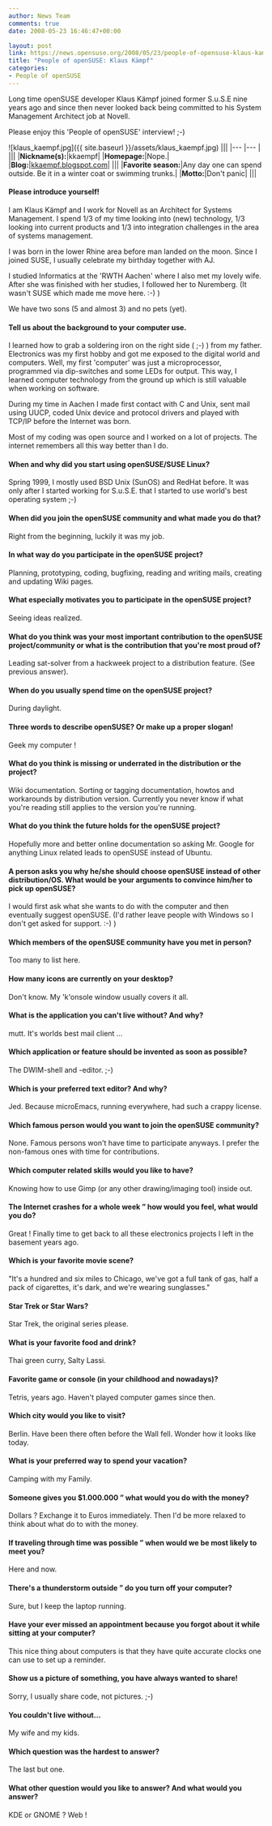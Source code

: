 ```yaml
---
author: News Team
comments: true
date: 2008-05-23 16:46:47+00:00

layout: post
link: https://news.opensuse.org/2008/05/23/people-of-opensuse-klaus-kampf/
title: "People of openSUSE: Klaus Kämpf"
categories:
- People of openSUSE
---
```

Long time openSUSE developer Klaus Kämpf joined former S.u.S.E nine years ago and since then never looked back being committed to his  System Management Architect job at Novell.

Please enjoy this 'People of openSUSE' interview! ;-)

<!-- more -->
![klaus_kaempf.jpg]({{ site.baseurl }}/assets/klaus_kaempf.jpg)
|||
|--- |--- |
|||
|**Nickname(s):**|kkaempf|
|**Homepage:**|Nope.|
|**Blog:**|[kkaempf.blogspot.com](http://kkaempf.blogspot.com)|
|||
|**Favorite season:**|Any day one can spend outside. Be it in a winter coat or swimming trunks.|
|**Motto:**|Don't panic|
|||






#### Please introduce yourself!


I am Klaus Kämpf and I work for Novell as an Architect for Systems Management. I spend 1/3 of my time looking into (new) technology, 1/3 looking into current products and 1/3 into integration challenges in the area of systems management.

I was born in the lower Rhine area before man landed on the moon. Since I joined SUSE, I usually celebrate my birthday together with AJ.

I studied Informatics at the 'RWTH Aachen' where I also met my lovely wife. After she was finished with her studies, I followed her to Nuremberg. (It wasn't SUSE which made me move here. :-) )

We have two sons (5 and almost 3) and no pets (yet).






#### Tell us about the background to your computer use.


I learned how to grab a soldering iron on the right side ( ;-) ) from my father. Electronics was my first hobby and got me exposed to the digital world and computers.  Well, my first 'computer' was just a microprocessor, programmed via dip-switches and some LEDs for output. This way, I learned computer technology from the ground up which is still valuable when working on software.

During my time in Aachen I made first contact with C and Unix, sent mail using UUCP, coded Unix device and protocol drivers and played with TCP/IP before the Internet was born.

Most of my coding was open source and I worked on a lot of projects. The internet remembers all this way better than I do.






#### When and why did you start using openSUSE/SUSE Linux?


Spring 1999, I mostly used BSD Unix (SunOS) and RedHat before. It was only after I started working for S.u.S.E. that I started to use world's best operating system ;-)






#### When did you join the openSUSE community and what made you do that?


Right from the beginning, luckily it was my job.






#### In what way do you participate in the openSUSE project?


Planning, prototyping, coding, bugfixing, reading and writing mails, creating and updating Wiki pages.






#### What especially motivates you to participate in the openSUSE project?


Seeing ideas realized.






#### What do you think was your most important contribution to the openSUSE project/community or what is the contribution that you're most proud of?


Leading sat-solver from a hackweek project to a distribution feature.
(See previous answer).






#### When do you usually spend time on the openSUSE project?


During daylight.






#### Three words to describe openSUSE? Or make up a proper slogan!


Geek my computer !






#### What do you think is missing or underrated in the distribution or the project?


Wiki documentation.
Sorting or tagging documentation, howtos and workarounds by distribution version. Currently you never know if what you're reading still applies to the version you're running.






#### What do you think the future holds for the openSUSE project?


Hopefully more and better online documentation so asking Mr. Google for anything Linux related leads to openSUSE instead of Ubuntu.






#### A person asks you why he/she should choose openSUSE instead of other distribution/OS. What would be your arguments to convince him/her to pick up openSUSE?


I would first ask what she wants to do with the computer and then eventually suggest openSUSE. (I'd rather leave people with Windows so I don't get asked for support. :-) )






#### Which members of the openSUSE community have you met in person?


Too many to list here.






#### How many icons are currently on your desktop?


Don't know. My 'k'onsole window usually covers it all.






#### What is the application you can't live without? And why?


mutt. It's worlds best mail client ...






#### Which application or feature should be invented as soon as possible?


The DWIM-shell and -editor. ;-)






#### Which is your preferred text editor? And why?


Jed. Because microEmacs, running everywhere, had such a crappy license.






#### Which famous person would you want to join the openSUSE community?


None. Famous persons won't have time to participate anyways. I prefer the non-famous ones with time for contributions.






#### Which computer related skills would you like to have?


Knowing how to use Gimp (or any other drawing/imaging tool) inside out.






#### The Internet crashes for a whole week ” how would you feel, what would you do?


Great ! Finally time to get back to all these electronics projects I left in the basement years ago.






#### Which is your favorite movie scene?


"It's a hundred and six miles to Chicago, we've got a full tank of gas, half a pack of cigarettes, it's dark, and we're wearing sunglasses."






#### Star Trek or Star Wars?


Star Trek, the original series please.






#### What is your favorite food and drink?


Thai green curry, Salty Lassi.






#### Favorite game or console (in your childhood and nowadays)?


Tetris, years ago. Haven't played computer games since then.






#### Which city would you like to visit?


Berlin.
Have been there often before the Wall fell. Wonder how it looks like today.






#### What is your preferred way to spend your vacation?


Camping with my Family.






#### Someone gives you $1.000.000 ” what would you do with the money?


Dollars ? Exchange it to Euros immediately. Then I'd be more relaxed to think about what do to with the money.






#### If traveling through time was possible ” when would we be most likely to meet you?


Here and now.






#### There's a thunderstorm outside ” do you turn off your computer?


Sure, but I keep the laptop running.






#### Have your ever missed an appointment because you forgot about it while sitting at your computer?


This nice thing about computers is that they have quite accurate clocks one can use to set up a reminder.






#### Show us a picture of something, you have always wanted to share!


Sorry, I usually share code, not pictures. ;-)






#### You couldn't live without...


My wife and my kids.






#### Which question was the hardest to answer?


The last but one.






#### What other question would you like to answer? And what would you answer?


KDE or GNOME ?
Web !


		
